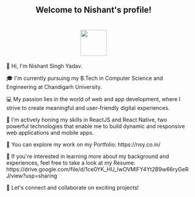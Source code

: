<h2 align="center">
  Welcome to Nishant's profile!
</h2>

<h1 align="center"><img src="https://media0.giphy.com/media/GHwS8CO6u59bUqThTd/giphy.gif?cid=ecf05e47qpyrjtvatju5iap3e6ig41smifjy688ufzvyt1dr&rid=giphy.gif&ct=s" width="68" /></h1>
<ul align="left">

<p>👋 Hi, I'm Nishant Singh Yadav.</p>

<p>🎓 I'm currently pursuing my B.Tech in Computer Science and Engineering at Chandigarh University.</p>

<p>💻 My passion lies in the world of web and app development, where I strive to create meaningful and user-friendly digital experiences.</p>

<p>🌟 I'm actively honing my skills in ReactJS and React Native, two powerful technologies that enable me to build dynamic and responsive web applications and mobile apps.</p>

<p>📂 You can explore my work on my Portfolio: https://nsy.co.in/</p>

<p>📄 If you're interested in learning more about my background and experiences, feel free to take a look at my Resume: https://drive.google.com/file/d/1ce0YK_HU_IwOVMlFY4Yt2B9w66ryGeRJ/view?usp=sharing </p>

<p>🚀 Let's connect and collaborate on exciting projects! </p>

</ul>

<!---
yadavNishant2020/yadavNishant2020 is a ✨ special ✨ repository because its `README.md` (this file) appears on your GitHub profile.
You can click the Preview link to take a look at your changes.
--->
